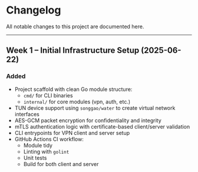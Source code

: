# Changelog

All notable changes to this project are documented here.

---

## Week 1 – Initial Infrastructure Setup (2025-06-22)

### Added
- Project scaffold with clean Go module structure:
  - `cmd/` for CLI binaries
  - `internal/` for core modules (vpn, auth, etc.)
- TUN device support using `songgao/water` to create virtual network interfaces
- AES-GCM packet encryption for confidentiality and integrity
- mTLS authentication logic with certificate-based client/server validation
- CLI entrypoints for VPN client and server setup
- GitHub Actions CI workflow:
  - Module tidy
  - Linting with `golint`
  - Unit tests
  - Build for both client and server
